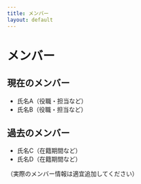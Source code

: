 ```yaml
---
title: メンバー
layout: default
---
```


# メンバー

## 現在のメンバー
- 氏名A（役職・担当など）
- 氏名B（役職・担当など）

## 過去のメンバー
- 氏名C（在籍期間など）
- 氏名D（在籍期間など）

（実際のメンバー情報は適宜追加してください）
